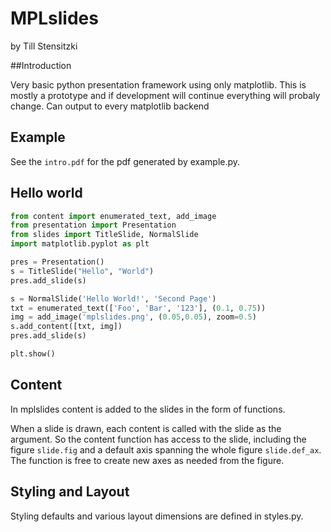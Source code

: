 # MPLslides
by Till Stensitzki

##Introduction 

Very basic python presentation framework using only matplotlib.
This is mostly a prototype and if development will continue everything 
will probaly change. Can output to every matplotlib backend

## Example
See the `intro.pdf` for the pdf generated by example.py.

## Hello world
```python
from content import enumerated_text, add_image
from presentation import Presentation
from slides import TitleSlide, NormalSlide
import matplotlib.pyplot as plt

pres = Presentation()
s = TitleSlide("Hello", "World")
pres.add_slide(s)

s = NormalSlide('Hello World!', 'Second Page')
txt = enumerated_text(['Foo', 'Bar', '123'], (0.1, 0.75))
img = add_image('mplslides.png', (0.05,0.05), zoom=0.5)
s.add_content([txt, img])
pres.add_slide(s)

plt.show()
```

## Content
In mplslides content is added to the slides in the form of functions.

When a slide is drawn, each content is called with the slide as the
argument. So the content function has access to the slide, including
the figure `slide.fig` and a default axis spanning the whole figure
`slide.def_ax`. The function is free to create new axes as needed from
the figure.

## Styling and Layout

Styling defaults and various layout dimensions are defined in styles.py.